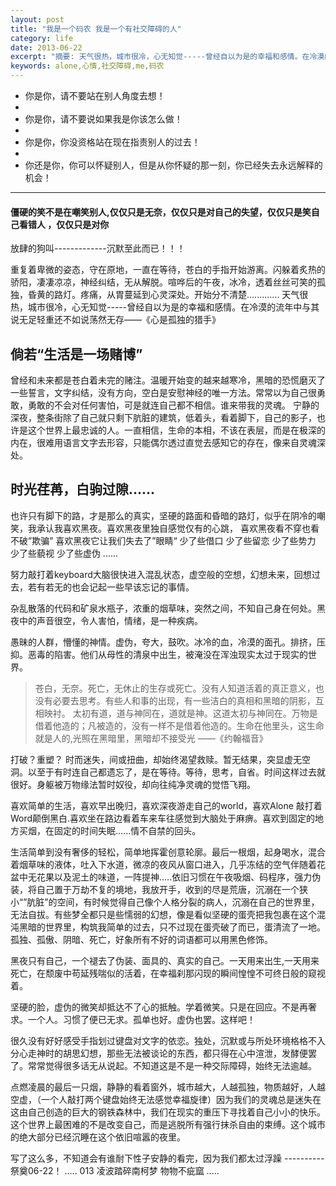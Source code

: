 ```yaml
---
layout: post
title: "我是一个码农 我是一个有社交障碍的人"
category: life
date: 2013-06-22
excerpt: "摘要: 天气很热，城市很冷，心无知觉-----曾经自以为是的幸福和感情。在冷漠的流年中与其说无足轻重还不如说荡然无存——《心是孤独的猎手》"
keywords: alone,心情,社交障碍,me,码农
---
```


- 你是你，请不要站在别人角度去想！ 
- 
- 你是你，请不要说如果我是你该怎么做！
- 
- 你是你，你没资格站在现在指责别人的过去！
- 
- 你还是你，你可以怀疑别人，但是从你怀疑的那一刻，你已经失去永远解释的机会！
****
#### 僵硬的笑不是在嘲笑别人,仅仅只是无奈，仅仅只是对自己的失望，仅仅只是笑自己看错人 ，仅仅只是对你
放肆的狗叫-------------沉默至此而已！！！

重复着卑微的姿态，守在原地，一直在等待，苍白的手指开始游离。闪躲着炙热的骄阳，凄凄凉凉，神经纠结，无从解脱。喧哗后的午夜，冰冷，透着丝丝可笑的孤独，昏黄的路灯。疼痛，从胃蔓延到心灵深处。开始分不清楚.............
天气很热，城市很冷，心无知觉-----曾经自以为是的幸福和感情。在冷漠的流年中与其说无足轻重还不如说荡然无存——《心是孤独的猎手》

倘若“生活是一场赌博”
---
曾经和未来都是苍白着未完的赌注。温暖开始变的越来越寒冷，黑暗的恐慌磨灭了一些誓言，文字纠结，没有方向，空白是安慰神经的唯一方法。常常以为自己很勇敢，勇敢的不会对任何害怕，可是就连自己都不相信。谁来带我的灵魂。
宁静的深夜，整条街除了自己就只剩下肮脏的建筑，低着头，看着脚下，自己的影子，也许是这个世界上最忠诚的人。一直相信，生命的本相，不该在表层，而是在极深的内在，很难用语言文字去形容，只能偶尔透过直觉去感知它的存在，像来自灵魂深处。

时光荏苒，白驹过隙......
---
也许只有脚下的路，才是那么的真实，坚硬的路面和昏暗的路灯，似乎在阴冷的嘲笑，我承认我喜欢黑夜。喜欢黑夜里独自感觉仅有的心跳， 喜欢黑夜看不穿也看不破”欺骗” 喜欢黑夜它让我们失去了”眼睛“ 少了些借口 少了些留恋 少了些势力 少了些藐视 少了些虚伪 ......

努力敲打着keyboard大脑很快进入混乱状态，虚空般的空想，幻想未来，回想过去，若有若无的也会记起一些早该忘记的事情。

杂乱散落的代码和矿泉水瓶子，浓重的烟草味，突然之间，不知自己身在何处。黑夜中的声音很空，令人害怕，情绪，是一种疾病。

愚昧的人群，懵懂的神情。虚伪，夸大，鼓吹。冰冷的血，冷漠的面孔。排挤，压抑。恶毒的陷害。他们从母性的清泉中出生，被淹没在浑浊现实太过于现实的世界。
> 苍白，无奈。死亡，无休止的生存或死亡。没有人知道活着的真正意义，也没有必要去思考。有些人和事的出现，有一些洁白的真相和黑暗的阴影，互相映衬。
太初有道，道与神同在，道就是神。这道太初与神同在。万物是借着他造的；凡被造的，没有一样不是借着他造的。生命在他里头，这生命就是人的,光照在黑暗里，黑暗却不接受光 ——《约翰福音》

打破？重塑？ 时而迷失，间或扭曲，却始终渴望救赎。暂无结果，突显虚无空洞。以至于有时连自己都遗忘了，是在等待。等待，思考，自省。时间这样过去就很好。身躯被万物缘法暂时奴役，却向往纯净灵魂的觉悟飞翔。

喜欢简单的生活，喜欢早出晚归，喜欢深夜游走自己的world，喜欢Alone 敲打着Word颠倒黑白.喜欢坐在路边看着车来车往感觉到大脑处于麻痹。喜欢到固定的地方买烟，在固定的时间失眠......情不自禁的回头。

生活简单到没有奢侈的轻松，简单地挥霍创意轮廓。最后一根烟，起身喝水，混合着烟草味的液体，吐入下水道，微凉的夜风从窗口进入，几乎冻结的空气伴随着花盆中无花果以及泥土的味道，一阵提神.....依旧习惯在午夜吸烟、码程序，强力伪装，将自己置于万劫不复的境地，我放开手，收到的尽是荒唐，沉溺在一个狭小“”肮脏”的空间，有时候觉得自己像个人格分裂的病人，沉溺在自己的世界里，无法自拔。有些梦全都只是些懦弱的幻想，像是看似坚硬的蛋壳把我包裹在这个混沌黑暗的世界里，构筑我简单的过去，只不过现在蛋壳破了而已，蛋清流了一地。孤独、孤傲、阴暗、死亡，好象所有不好的词语都可以用黑色修饰。

  黑夜只有自己，一个褪去了伪装、面具的、真实的自己。一天用来出生,一天用来死亡，在颓废中苟延残喘似的活着，在幸福刹那闪现的瞬间惶惶不可终日般的窥视着。

坚硬的脸，虚伪的微笑却抵达不了心的抵触。学着微笑。只是在回应。不是再奢求。一个人。习惯了便已无求。孤单也好。虚伪也罢。这样吧！

很久没有好好感受手指划过键盘对文字的依恋。独处，沉默或与所处环境格格不入分心走神时的胡思幻想，那些无法被谈论的东西，都只得在心中渲泄，发酵便罢了。常常觉得很多话无从说起。不知道这是不是一种交际障碍，始终无法逾越。

 点燃凌晨的最后一只烟，静静的看着窗外，城市越大，人越孤独，物质越好，人越空虚，（一个人敲打两个键盘始终无法感觉幸福旋律）因为我们的灵魂总是迷失在这由自己创造的巨大的钢铁森林中，我们在现实的重压下寻找着自己小小的快乐。这个世界上最困难的不是改变自己，而是逃脱所有强行抹杀自由的束缚。这个城市的绝大部分已经沉睡在这个依旧喧嚣的夜里。

 写了这么多，不知道会有谁耐下性子安静的看完，因为我们都太过浮躁
----------祭奠06-22！
..... 013
凌波踏碎南柯梦 物物不疵窳 .....            
    